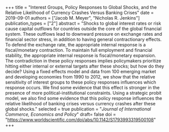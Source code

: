 +++
title = "Interest Groups, Policy Responses to Global Shocks, and the Relative Likelihood of Currency Crashes Versus Banking Crises"
date = 2019-09-01
authors = ["Jacob M. Meyer", "Nicholas R. Jenkins"]
publication_types = ["2"]
abstract = "Shocks to global interest rates or risk cause capital outflows for countries outside the core of the global financial system. These outflows lead to downward pressure on exchange rates and financial sector stress, in addition to having general contractionary effects. To defend the exchange rate, the appropriate internal response is a fiscal/monetary contraction. To maintain full employment and financial stability, the appropriate internal response is fiscal/monetary expansion. The contradiction in these policy responses implies policymakers prioritize hitting either internal or external targets after these shocks; but how do they decide? Using a fixed effects model and data from 100 emerging market and developing economies from 1990 to 2012, we show that the relative sensitivity of interest groups to these policy responses influences which response occurs. We find some evidence that this effect is stronger in the presence of more political-institutional constraints. Using a strategic probit model, we also find some evidence that this policy response influences the relative likelihood of banking crises versus currency crashes after these global shocks."
selected = true
publication = "*Journal of International Commerce, Economics and Policy*"
draft= false
doi = "https://www.worldscientific.com/doi/abs/10.1142/S1793993319500108"
+++
